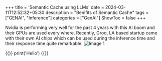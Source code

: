 +++
title = 'Semantic Cache using LLMs'
date = 2024-03-11T12:52:32+05:30
description =  "Benifits of Semantic Cache"
tags = ["GENAI", "Inference"]
categories = ["GenAI"]
ShowToc =  false
+++


Nvidia is performing very well for the past 4 years with this AI boom and their GPUs are used every where. Recently, Groq, LA based startup came with their own AI chips which can be used during the inference time and their response time quite remarkable.
![Image 1](cover2.jpg) 

{{<highlight python>}}
print('Hello')
{{</highlight>}}